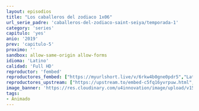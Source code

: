 ```yaml
---
layout: episodios
title: "Los caballeros del zodiaco 1x06"
url_serie_padre: 'caballeros-del-zodiaco-saint-seiya/temporada-1'
category: 'series'
capitulo: 'yes'
anio: '2019'
prev: 'capitulo-5'
proximo: ''
sandbox: allow-same-origin allow-forms
idioma: 'Latino'
calidad: 'Full HD'
reproductor: 'fembed'
reproductores_fembed: ["https://myurlshort.live/v/6rkw4b0gne0pdr5","Latino"]
reproductores_upstream: ["https://upstream.to/embed-c5fq16yvrpuw.html","Latino"]
image_banner: 'https://res.cloudinary.com/u4innovation/image/upload/v1564459651/caballeros-banner-min_sw0slb.jpg'
tags:
- Animado
---
```













